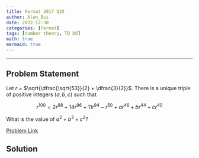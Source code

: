 ```yaml
---
title: Fermat 2017 Q25    
author: Alan_Bui    
date: 2022-12-30
categories: [Fermat]
tags: [number theory, TO DO]
math: true    
mermaid: true  
---
```


---
## Problem Statement

Let $r$ = $\sqrt{\dfrac{\sqrt{53}}{2} + \dfrac{3}{2}}$. There is a unique triple of positive integers $(a, b, c)$ such that 

$$r^{100} = 2r^{98} + 14r^{96} + 11r^{94} - r^{50} + ar^{46} + br^{44} + cr^{40}$$

What is the value of $a^2 + b^2 + c^2$?

[Problem Link](https://cemc.uwaterloo.ca/contests/past_contests/2017/2017FermatContest.pdf)


## Solution

